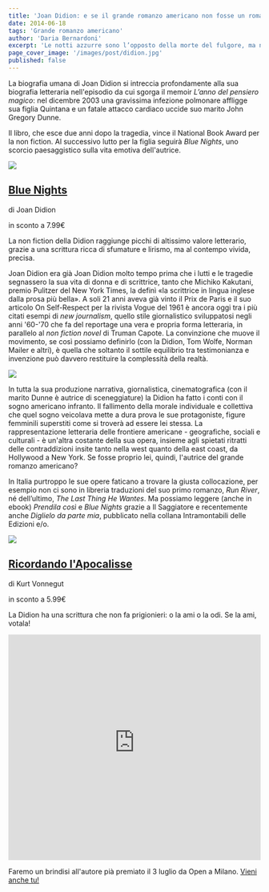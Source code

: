 ```yaml
---
title: 'Joan Didion: e se il grande romanzo americano non fosse un romanzo?'
date: 2014-06-18
tags: 'Grande romanzo americano'
author: 'Daria Bernardoni'
excerpt: 'Le notti azzurre sono l’opposto della morte del fulgore, ma ne sono anche l’annuncio. (Joan Didion)'
page_cover_image: '/images/post/didion.jpg'
published: false
---
```

La biografia umana di Joan Didion si intreccia profondamente alla sua biografia letteraria nell'episodio da cui sgorga il memoir <em>L’anno del pensiero magico</em>: nel dicembre 2003 una gravissima infezione polmonare affligge sua figlia Quintana e un fatale attacco cardiaco uccide suo marito John Gregory Dunne.

Il libro, che esce due anni dopo la tragedia, vince il National Book Award per la non fiction. 
Al successivo lutto per la figlia seguirà <em>Blue Nights</em>, uno scorcio paesaggistico sulla vita emotiva dell'autrice.

<div class="article__ebook_box">
  <div class="article__ebook_box__book">
    <a href="http://www.bookrepublic.it/book/9788865762073-blue-nights/">
      <img src="/images/book/9788865762073.jpg">
    </a>
  </div>
  <div class="article__ebook_box__meta">
    <a href="http://www.bookrepublic.it/book/9788865762073-blue-nights/">
      <h2>Blue Nights</h2>
    </a>
    <p>di Joan Didion</p>
    <p>in sconto a 7.99&euro;</p>
  </div>
</div>

La non fiction della Didion raggiunge picchi di altissimo valore letterario, grazie a una scrittura ricca di sfumature e lirismo, ma al contempo vivida, precisa. 

Joan Didion era già Joan Didion molto tempo prima che i lutti e le tragedie segnassero la sua vita di donna e di scrittrice, tanto che Michiko Kakutani, premio Pulitzer del New York Times, la definì «la scrittrice in lingua inglese dalla prosa più bella».
A soli 21 anni aveva già vinto il Prix de Paris e il suo articolo On Self-Respect per la rivista Vogue del 1961 è ancora oggi tra i più citati esempi di <em>new journalism</em>, quello stile giornalistico sviluppatosi negli anni '60-'70 che fa del reportage una vera e propria forma letteraria, in parallelo al <em>non fiction novel</em> di Truman Capote. La convinzione che muove il movimento, se così possiamo definirlo (con la Didion, Tom Wolfe, Norman Mailer e altri), è quella che soltanto il sottile equilibrio tra testimonianza e invenzione può davvero restituire la complessità della realtà.

<div class="article_full_width">
  <img src="/images/post/didion.jpg">
</div>

In tutta la sua produzione narrativa, giornalistica, cinematografica (con il marito Dunne è autrice di sceneggiature) la Didion ha fatto i conti con il sogno americano infranto. Il fallimento della morale individuale e collettiva che quel sogno veicolava mette a dura prova le sue protagoniste, figure femminili superstiti come si troverà ad essere lei stessa. 
La rappresentazione letteraria delle frontiere americane -  geografiche, sociali e culturali - è un'altra costante della sua opera, insieme agli spietati ritratti delle contraddizioni insite tanto nella west quanto della east coast, da Hollywood a New York. Se fosse proprio lei, quindi, l'autrice del grande romanzo americano?

In Italia purtroppo le sue opere faticano a trovare la giusta collocazione, per esempio non ci sono in libreria traduzioni del suo primo romanzo, <em>Run River</em>, né dell’ultimo, <em>The Last Thing He Wantes</em>. Ma possiamo leggere (anche in ebook) <em>Prendila così</em> e <em>Blue Nights</em> grazie a Il Saggiatore e recentemente anche <em>Diglielo da parte mia</em>, pubblicato nella collana Intramontabili delle Edizioni e/o. 

<div class="article__ebook_box">
  <div class="article__ebook_box__book">
    <a href="http://www.bookrepublic.it/book/9788866324331-diglielo-da-parte-mia/">
      <img src="/images/book/9788866324331.jpg">
    </a>
  </div>
  <div class="article__ebook_box__meta">
    <a href="http://www.bookrepublic.it/book/9788866324331-diglielo-da-parte-mia/">
      <h2>Ricordando l'Apocalisse</h2>
    </a>
    <p>di Kurt Vonnegut</p>
    <p>in sconto a 5.99&euro;</p>
  </div>
</div>

La Didion ha una scrittura che non fa prigionieri: o la ami o la odi. Se la ami, votala!

<iframe seamless="seamless" style="border: none; overflow: hidden;" height="450" width="100%" scrolling="no" src="http://assets-polarb-com.a.ssl.fastly.net/api/v4/publishers/filodaria/embedded_polls/iframe?poll_id=185460"></iframe>

Faremo un brindisi all'autore pià premiato il 3 luglio da Open a Milano. <a href="http://live.bookrepublic.it">Vieni anche tu!</a>

